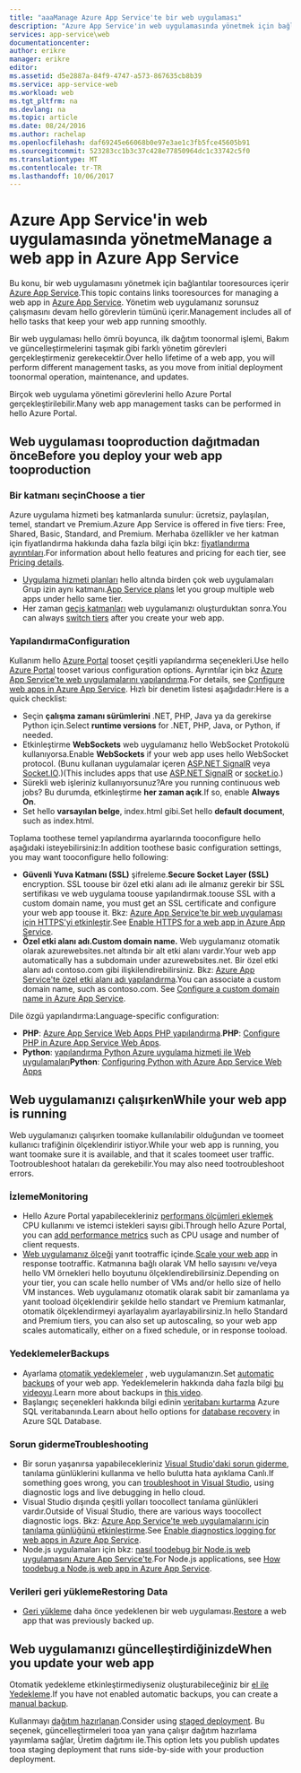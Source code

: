 ```yaml
---
title: "aaaManage Azure App Service'te bir web uygulaması"
description: "Azure App Service'in web uygulamasında yönetmek için bağlantılar tooresources."
services: app-service\web
documentationcenter: 
author: erikre
manager: erikre
editor: 
ms.assetid: d5e2887a-84f9-4747-a573-867635cb8b39
ms.service: app-service-web
ms.workload: web
ms.tgt_pltfrm: na
ms.devlang: na
ms.topic: article
ms.date: 08/24/2016
ms.author: rachelap
ms.openlocfilehash: daf69245e66068b0e97e3ae1c3fb5fce45605b91
ms.sourcegitcommit: 523283cc1b3c37c428e77850964dc1c33742c5f0
ms.translationtype: MT
ms.contentlocale: tr-TR
ms.lasthandoff: 10/06/2017
---
```

# <a name="manage-a-web-app-in-azure-app-service"></a><span data-ttu-id="f9333-103">Azure App Service'in web uygulamasında yönetme</span><span class="sxs-lookup"><span data-stu-id="f9333-103">Manage a web app in Azure App Service</span></span>
<span data-ttu-id="f9333-104">Bu konu, bir web uygulamasını yönetmek için bağlantılar tooresources içerir [Azure App Service](http://go.microsoft.com/fwlink/?LinkId=529714).</span><span class="sxs-lookup"><span data-stu-id="f9333-104">This topic contains links tooresources for managing a web app in [Azure App Service](http://go.microsoft.com/fwlink/?LinkId=529714).</span></span> <span data-ttu-id="f9333-105">Yönetim web uygulamanız sorunsuz çalışmasını devam hello görevlerin tümünü içerir.</span><span class="sxs-lookup"><span data-stu-id="f9333-105">Management includes all of hello tasks that keep your web app running smoothly.</span></span> 

<span data-ttu-id="f9333-106">Bir web uygulaması hello ömrü boyunca, ilk dağıtım toonormal işlemi, Bakım ve güncelleştirmelerini taşımak gibi farklı yönetim görevleri gerçekleştirmeniz gerekecektir.</span><span class="sxs-lookup"><span data-stu-id="f9333-106">Over hello lifetime of a web app, you will perform different management tasks, as you move from initial deployment toonormal operation, maintenance, and updates.</span></span>

<span data-ttu-id="f9333-107">Birçok web uygulama yönetimi görevlerini hello Azure Portal gerçekleştirilebilir.</span><span class="sxs-lookup"><span data-stu-id="f9333-107">Many web app management tasks can be performed in hello Azure Portal.</span></span>

## <a name="before-you-deploy-your-web-app-tooproduction"></a><span data-ttu-id="f9333-108">Web uygulaması tooproduction dağıtmadan önce</span><span class="sxs-lookup"><span data-stu-id="f9333-108">Before you deploy your web app tooproduction</span></span>
### <a name="choose-a-tier"></a><span data-ttu-id="f9333-109">Bir katmanı seçin</span><span class="sxs-lookup"><span data-stu-id="f9333-109">Choose a tier</span></span>
<span data-ttu-id="f9333-110">Azure uygulama hizmeti beş katmanlarda sunulur: ücretsiz, paylaşılan, temel, standart ve Premium.</span><span class="sxs-lookup"><span data-stu-id="f9333-110">Azure App Service is offered in five tiers: Free, Shared, Basic, Standard, and Premium.</span></span> <span data-ttu-id="f9333-111">Merhaba özellikler ve her katman için fiyatlandırma hakkında daha fazla bilgi için bkz: [fiyatlandırma ayrıntıları](https://azure.microsoft.com/pricing/details/app-service/).</span><span class="sxs-lookup"><span data-stu-id="f9333-111">For information about hello features and pricing for each tier, see [Pricing details](https://azure.microsoft.com/pricing/details/app-service/).</span></span> 

* <span data-ttu-id="f9333-112">[Uygulama hizmeti planları](../app-service/azure-web-sites-web-hosting-plans-in-depth-overview.md) hello altında birden çok web uygulamaları Grup izin aynı katmanı.</span><span class="sxs-lookup"><span data-stu-id="f9333-112">[App Service plans](../app-service/azure-web-sites-web-hosting-plans-in-depth-overview.md) let you group multiple web apps under hello same tier.</span></span>
* <span data-ttu-id="f9333-113">Her zaman [geçiş katmanları](web-sites-scale.md) web uygulamanızı oluşturduktan sonra.</span><span class="sxs-lookup"><span data-stu-id="f9333-113">You can always [switch tiers](web-sites-scale.md) after you create your web app.</span></span>

### <a name="configuration"></a><span data-ttu-id="f9333-114">Yapılandırma</span><span class="sxs-lookup"><span data-stu-id="f9333-114">Configuration</span></span>
<span data-ttu-id="f9333-115">Kullanım hello [Azure Portal](https://portal.azure.com/) tooset çeşitli yapılandırma seçenekleri.</span><span class="sxs-lookup"><span data-stu-id="f9333-115">Use hello [Azure Portal](https://portal.azure.com/) tooset various configuration options.</span></span> <span data-ttu-id="f9333-116">Ayrıntılar için bkz [Azure App Service'te web uygulamalarını yapılandırma](web-sites-configure.md).</span><span class="sxs-lookup"><span data-stu-id="f9333-116">For details, see [Configure web apps in Azure App Service](web-sites-configure.md).</span></span> <span data-ttu-id="f9333-117">Hızlı bir denetim listesi aşağıdadır:</span><span class="sxs-lookup"><span data-stu-id="f9333-117">Here is a quick checklist:</span></span>

* <span data-ttu-id="f9333-118">Seçin **çalışma zamanı sürümlerini** .NET, PHP, Java ya da gerekirse Python için.</span><span class="sxs-lookup"><span data-stu-id="f9333-118">Select **runtime versions** for .NET, PHP, Java, or Python, if needed.</span></span>
* <span data-ttu-id="f9333-119">Etkinleştirme **WebSockets** web uygulamanız hello WebSocket Protokolü kullanıyorsa.</span><span class="sxs-lookup"><span data-stu-id="f9333-119">Enable **WebSockets** if your web app uses hello WebSocket protocol.</span></span> <span data-ttu-id="f9333-120">(Bunu kullanan uygulamalar içeren [ASP.NET SignalR](http://www.asp.net/signalr) veya [Socket.IO](web-sites-nodejs-chat-app-socketio.md).)</span><span class="sxs-lookup"><span data-stu-id="f9333-120">(This includes apps that use [ASP.NET SignalR](http://www.asp.net/signalr) or [socket.io](web-sites-nodejs-chat-app-socketio.md).)</span></span>
* <span data-ttu-id="f9333-121">Sürekli web işleriniz kullanıyorsunuz?</span><span class="sxs-lookup"><span data-stu-id="f9333-121">Are you running continuous web jobs?</span></span> <span data-ttu-id="f9333-122">Bu durumda, etkinleştirme **her zaman açık**.</span><span class="sxs-lookup"><span data-stu-id="f9333-122">If so, enable **Always On**.</span></span>
* <span data-ttu-id="f9333-123">Set hello **varsayılan belge**, index.html gibi.</span><span class="sxs-lookup"><span data-stu-id="f9333-123">Set hello **default document**, such as index.html.</span></span>

<span data-ttu-id="f9333-124">Toplama toothese temel yapılandırma ayarlarında tooconfigure hello aşağıdaki isteyebilirsiniz:</span><span class="sxs-lookup"><span data-stu-id="f9333-124">In addition toothese basic configuration settings, you may want tooconfigure hello following:</span></span>

* <span data-ttu-id="f9333-125">**Güvenli Yuva Katmanı (SSL)** şifreleme.</span><span class="sxs-lookup"><span data-stu-id="f9333-125">**Secure Socket Layer (SSL)** encryption.</span></span> <span data-ttu-id="f9333-126">SSL toouse bir özel etki alanı adı ile almanız gerekir bir SSL sertifikası ve web uygulama toouse yapılandırmak.</span><span class="sxs-lookup"><span data-stu-id="f9333-126">toouse SSL with a custom domain name, you must get an SSL certificate and configure your web app toouse it.</span></span> <span data-ttu-id="f9333-127">Bkz: [Azure App Service'te bir web uygulaması için HTTPS'yi etkinleştir](app-service-web-tutorial-custom-ssl.md).</span><span class="sxs-lookup"><span data-stu-id="f9333-127">See [Enable HTTPS for a web app in Azure App Service](app-service-web-tutorial-custom-ssl.md).</span></span>
* <span data-ttu-id="f9333-128">**Özel etki alanı adı.**</span><span class="sxs-lookup"><span data-stu-id="f9333-128">**Custom domain name.**</span></span> <span data-ttu-id="f9333-129">Web uygulamanız otomatik olarak azurewebsites.net altında bir alt etki alanı vardır.</span><span class="sxs-lookup"><span data-stu-id="f9333-129">Your web app automatically has a subdomain under azurewebsites.net.</span></span> <span data-ttu-id="f9333-130">Bir özel etki alanı adı contoso.com gibi ilişkilendirebilirsiniz. Bkz: [Azure App Service'te özel etki alanı adı yapılandırma](app-service-web-tutorial-custom-domain.md).</span><span class="sxs-lookup"><span data-stu-id="f9333-130">You can associate a custom domain name, such as contoso.com. See [Configure a custom domain name in Azure App Service](app-service-web-tutorial-custom-domain.md).</span></span>

<span data-ttu-id="f9333-131">Dile özgü yapılandırma:</span><span class="sxs-lookup"><span data-stu-id="f9333-131">Language-specific configuration:</span></span>

* <span data-ttu-id="f9333-132">**PHP**: [Azure App Service Web Apps PHP yapılandırma](web-sites-php-configure.md).</span><span class="sxs-lookup"><span data-stu-id="f9333-132">**PHP**: [Configure PHP in Azure App Service Web Apps](web-sites-php-configure.md).</span></span>
* <span data-ttu-id="f9333-133">**Python**: [yapılandırma Python Azure uygulama hizmeti ile Web uygulamaları](web-sites-python-configure.md)</span><span class="sxs-lookup"><span data-stu-id="f9333-133">**Python**: [Configuring Python with Azure App Service Web Apps](web-sites-python-configure.md)</span></span>

## <a name="while-your-web-app-is-running"></a><span data-ttu-id="f9333-134">Web uygulamanızı çalışırken</span><span class="sxs-lookup"><span data-stu-id="f9333-134">While your web app is running</span></span>
<span data-ttu-id="f9333-135">Web uygulamanızı çalışırken toomake kullanılabilir olduğundan ve toomeet kullanıcı trafiğinin ölçeklendirir istiyor.</span><span class="sxs-lookup"><span data-stu-id="f9333-135">While your web app is running, you want toomake sure it is available, and that it scales toomeet user traffic.</span></span> <span data-ttu-id="f9333-136">Tootroubleshoot hataları da gerekebilir.</span><span class="sxs-lookup"><span data-stu-id="f9333-136">You may also need tootroubleshoot errors.</span></span>

### <a name="monitoring"></a><span data-ttu-id="f9333-137">İzleme</span><span class="sxs-lookup"><span data-stu-id="f9333-137">Monitoring</span></span>
* <span data-ttu-id="f9333-138">Hello Azure Portal yapabilecekleriniz [performans ölçümleri eklemek](web-sites-monitor.md) CPU kullanımı ve istemci istekleri sayısı gibi.</span><span class="sxs-lookup"><span data-stu-id="f9333-138">Through hello Azure Portal, you can [add performance metrics](web-sites-monitor.md) such as CPU usage and number of client requests.</span></span>
* <span data-ttu-id="f9333-139">[Web uygulamanız ölçeği](web-sites-scale.md) yanıt tootraffic içinde.</span><span class="sxs-lookup"><span data-stu-id="f9333-139">[Scale your web app](web-sites-scale.md) in response tootraffic.</span></span> <span data-ttu-id="f9333-140">Katmanına bağlı olarak VM hello sayısını ve/veya hello VM örnekleri hello boyutunu ölçeklendirebilirsiniz.</span><span class="sxs-lookup"><span data-stu-id="f9333-140">Depending on your tier, you can scale hello number of VMs and/or hello size of hello VM instances.</span></span> <span data-ttu-id="f9333-141">Web uygulamanız otomatik olarak sabit bir zamanlama ya yanıt tooload ölçeklendirir şekilde hello standart ve Premium katmanlar, otomatik ölçeklendirmeyi ayarlayalım ayarlayabilirsiniz.</span><span class="sxs-lookup"><span data-stu-id="f9333-141">In hello Standard and Premium tiers, you can also set up autoscaling, so your web app scales automatically, either on a fixed schedule, or in response tooload.</span></span>  

### <a name="backups"></a><span data-ttu-id="f9333-142">Yedeklemeler</span><span class="sxs-lookup"><span data-stu-id="f9333-142">Backups</span></span>
* <span data-ttu-id="f9333-143">Ayarlama [otomatik yedeklemeler](web-sites-backup.md) , web uygulamanızın.</span><span class="sxs-lookup"><span data-stu-id="f9333-143">Set [automatic backups](web-sites-backup.md) of your web app.</span></span> <span data-ttu-id="f9333-144">Yedeklemelerin hakkında daha fazla bilgi [bu videoyu](https://azure.microsoft.com/documentation/videos/azure-websites-automatic-and-easy-backup/).</span><span class="sxs-lookup"><span data-stu-id="f9333-144">Learn more about backups in [this video](https://azure.microsoft.com/documentation/videos/azure-websites-automatic-and-easy-backup/).</span></span>
* <span data-ttu-id="f9333-145">Başlangıç seçenekleri hakkında bilgi edinin [veritabanı kurtarma](../sql-database/sql-database-business-continuity.md) Azure SQL veritabanında.</span><span class="sxs-lookup"><span data-stu-id="f9333-145">Learn about hello options for [database recovery](../sql-database/sql-database-business-continuity.md) in Azure SQL Database.</span></span>

### <a name="troubleshooting"></a><span data-ttu-id="f9333-146">Sorun giderme</span><span class="sxs-lookup"><span data-stu-id="f9333-146">Troubleshooting</span></span>
* <span data-ttu-id="f9333-147">Bir sorun yaşanırsa yapabilecekleriniz [Visual Studio'daki sorun giderme](web-sites-dotnet-troubleshoot-visual-studio.md#remotedebug), tanılama günlüklerini kullanma ve hello bulutta hata ayıklama Canlı.</span><span class="sxs-lookup"><span data-stu-id="f9333-147">If something goes wrong, you can [troubleshoot in Visual Studio](web-sites-dotnet-troubleshoot-visual-studio.md#remotedebug), using diagnostic logs and live debugging in hello cloud.</span></span> 
* <span data-ttu-id="f9333-148">Visual Studio dışında çeşitli yolları toocollect tanılama günlükleri vardır.</span><span class="sxs-lookup"><span data-stu-id="f9333-148">Outside of Visual Studio, there are various ways toocollect diagnostic logs.</span></span> <span data-ttu-id="f9333-149">Bkz: [Azure App Service'te web uygulamalarını için tanılama günlüğünü etkinleştirme](web-sites-enable-diagnostic-log.md).</span><span class="sxs-lookup"><span data-stu-id="f9333-149">See [Enable diagnostics logging for web apps in Azure App Service](web-sites-enable-diagnostic-log.md).</span></span>
* <span data-ttu-id="f9333-150">Node.js uygulamaları için bkz: [nasıl toodebug bir Node.js web uygulamasını Azure App Service'te](web-sites-nodejs-debug.md).</span><span class="sxs-lookup"><span data-stu-id="f9333-150">For Node.js applications, see [How toodebug a Node.js web app in Azure App Service](web-sites-nodejs-debug.md).</span></span>

### <a name="restoring-data"></a><span data-ttu-id="f9333-151">Verileri geri yükleme</span><span class="sxs-lookup"><span data-stu-id="f9333-151">Restoring Data</span></span>
* <span data-ttu-id="f9333-152">[Geri yükleme](web-sites-restore.md) daha önce yedeklenen bir web uygulaması.</span><span class="sxs-lookup"><span data-stu-id="f9333-152">[Restore](web-sites-restore.md) a web app that was previously backed up.</span></span>

## <a name="when-you-update-your-web-app"></a><span data-ttu-id="f9333-153">Web uygulamanızı güncelleştirdiğinizde</span><span class="sxs-lookup"><span data-stu-id="f9333-153">When you update your web app</span></span>
<span data-ttu-id="f9333-154">Otomatik yedekleme etkinleştirmediyseniz oluşturabileceğiniz bir [el ile Yedekleme](web-sites-backup.md).</span><span class="sxs-lookup"><span data-stu-id="f9333-154">If you have not enabled automatic backups, you can create a [manual backup](web-sites-backup.md).</span></span>

<span data-ttu-id="f9333-155">Kullanmayı [dağıtım hazırlanan](web-sites-staged-publishing.md).</span><span class="sxs-lookup"><span data-stu-id="f9333-155">Consider using [staged deployment](web-sites-staged-publishing.md).</span></span> <span data-ttu-id="f9333-156">Bu seçenek, güncelleştirmeleri tooa yan yana çalışır dağıtım hazırlama yayımlama sağlar, Üretim dağıtımı ile.</span><span class="sxs-lookup"><span data-stu-id="f9333-156">This option lets you publish updates tooa staging deployment that runs side-by-side with your production deployment.</span></span> 


<!-- Anchors. -->

[Before you deploy your site tooproduction]: #before-you-deploy-your-site-to-production
[While your website is running]: #while-your-website-is-running
[When you update your website]: #when-you-update-your-website


